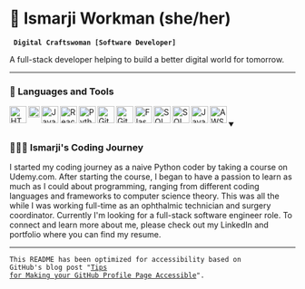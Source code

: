 <h1> 👾 Ismarji Workman (she/her) </h1>
<p> <strong> <code> Digital Craftswoman [Software Developer] </code> </strong> </p>
<p> A full-stack developer helping to build a better digital world for tomorrow. </p>
  
<hr></hr>

<h3> 🧰 Languages and Tools </h3>

<p><a href="https://upload.wikimedia.org/wikipedia/commons/thumb/6/61/HTML5_logo_and_wordmark.svg/768px-HTML5_logo_and_wordmark.svg.png"><img align="left" alt="HTML icon" width="30px" src="https://upload.wikimedia.org/wikipedia/commons/thumb/6/61/HTML5_logo_and_wordmark.svg/768px-HTML5_logo_and_wordmark.svg.png" style="max-width: 100%;"></a></p>

<p><a href="https://upload.wikimedia.org/wikipedia/commons/thumb/d/d5/CSS3_logo_and_wordmark.svg/363px-CSS3_logo_and_wordmark.svg.png"><img align="left" alt="CSS icon" width="20px" src="https://upload.wikimedia.org/wikipedia/commons/thumb/d/d5/CSS3_logo_and_wordmark.svg/363px-CSS3_logo_and_wordmark.svg.png" style="max-width: 100%;"></a></p>

<p><a href="https://upload.wikimedia.org/wikipedia/commons/thumb/6/6a/JavaScript-logo.png/600px-JavaScript-logo.png"><img align="left" alt="JavaScript icon" width="30px" src="https://upload.wikimedia.org/wikipedia/commons/thumb/6/6a/JavaScript-logo.png/600px-JavaScript-logo.png" style="max-width: 100%;"></a></p>

<p><a href="https://upload.wikimedia.org/wikipedia/commons/thumb/3/30/React_Logo_SVG.svg/120px-React_Logo_SVG.svg.png"><img align="left" alt="React icon" width="30px" src="https://upload.wikimedia.org/wikipedia/commons/thumb/3/30/React_Logo_SVG.svg/120px-React_Logo_SVG.svg.png" style="max-width: 100%;"></a></p>

<p><a href="https://upload.wikimedia.org/wikipedia/commons/thumb/c/c3/Python-logo-notext.svg/115px-Python-logo-notext.svg.png"><img align="left" alt="Python icon" width="30px" src="https://upload.wikimedia.org/wikipedia/commons/thumb/c/c3/Python-logo-notext.svg/115px-Python-logo-notext.svg.png" style="max-width: 100%;"></a></p>

<p><a 
href="https://cdn-icons-png.flaticon.com/512/5968/5968896.png"><img align="left" alt="GitHub icon" width="30px" src="https://cdn-icons-png.flaticon.com/512/5968/5968896.png" style="max-width: 100%;"></a></p>

<p><a href="https://upload.wikimedia.org/wikipedia/commons/thumb/3/3f/Git_icon.svg/97px-Git_icon.svg.png?20220905010122"><img align="left" alt="Git icon" width="30px" src="https://upload.wikimedia.org/wikipedia/commons/thumb/3/3f/Git_icon.svg/97px-Git_icon.svg.png?20220905010122" style="max-width: 100%;"></a></p>

<p><a 
href="https://www.svgrepo.com/show/473611/flask.svg"><img align="left" alt="Flask icon" width="30px" src="https://www.svgrepo.com/show/473611/flask.svg" style="max-width: 100%;"></a></p>

<p><a 
href="https://user-images.githubusercontent.com/24623425/36042969-f87531d4-0d8a-11e8-9dee-e87ab8c6a9e3.png"><img align="left" alt="SQL icon" width="30px" src="https://user-images.githubusercontent.com/24623425/36042969-f87531d4-0d8a-11e8-9dee-e87ab8c6a9e3.png" style="max-width: 100%;"></a></p>

<p><a 
href="https://avatars.githubusercontent.com/u/6043126?s=200&v=4"><img align="left" alt="SQLAlchemy icon" width="30px" src="https://avatars.githubusercontent.com/u/6043126?s=200&v=4" style="max-width: 100%;"></a></p>

<p><a 
href="https://www.svgrepo.com/show/184143/java.svg"><img align="left" alt="Java icon" width="30px" src="https://www.svgrepo.com/show/184143/java.svg" style="max-width: 100%;"></a></p>

<p><a 
href="https://www.svgrepo.com/show/331300/aws.svg"><img align="left" alt="AWS icon" width="30px" src="https://www.svgrepo.com/show/331300/aws.svg" style="max-width: 100%;"></a></p>

<h1></h1>

<details open>
<summary><h3>👩🏽‍💻 Ismarji's Coding Journey</h3></summary>
   I started my coding journey as a naive Python coder by taking a course on Udemy.com. After starting the course, I began to have a passion to learn 
  as much as I could about programming, ranging from different coding languages and frameworks to computer science theory. This was all the while I was working full-time
  as an ophthalmic technician and surgery coordinator. Currently I'm looking for a full-stack software engineer role. To connect and learn more about me, please check out my LinkedIn and portfolio where you can find my resume. 
</details>

<hr></hr>

<code>This README has been optimized for accessibility based on GitHub's blog post "[Tips for Making your GitHub Profile Page Accessible](https://github.blog/2023-10-26-5-tips-for-making-your-github-profile-page-accessible)".</code>
